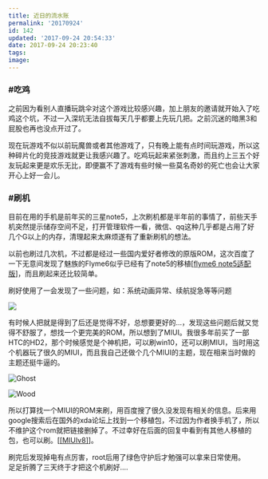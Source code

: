 ```yaml
---
title: 近日的流水账
permalink: '20170924'
id: 142
updated: '2017-09-24 20:54:33'
date: 2017-09-24 20:23:40
tags:
image:
---
```


### #吃鸡

之前因为看别人直播玩跳伞对这个游戏比较感兴趣，加上朋友的邀请就开始入了吃鸡这个坑，不过一入深坑无法自拔每天几乎都要上先玩几把。之前沉迷的暗黑3和屁股也再也没点开过了。    

现在玩游戏不似以前玩魔兽或者其他游戏了，只有晚上能有点时间玩游戏，所以这种碎片化的竞技游戏就更让我感兴趣了。吃鸡玩起来紧张刺激，而且约上三五个好友玩起来更是欢乐无比，即便赢不了游戏有些时候一些莫名奇妙的死亡也会让大家开心上好一会儿。

### #刷机

目前在用的手机是前年买的三星note5，上次刷机都是半年前的事情了，前些天手机突然提示储存空间不足，打开管理软件一看，微信、qq这种几乎都是占用了好几个G以上的内存，清理起来太麻烦遂有了重新刷机的想法。

以前也刷过几次机，不过都是经过一些国内爱好者修改的原版ROM，这次百度了一下无意间发现了魅族的Flyme6似乎已经有了note5的移植[[flyme6 note5适配版](http://www.flyme.cn/firmwarelist-87.html#4)]，而且刷起来还比较简单。

刷好使用了一会发现了一些问题，如：系统动画异常、续航捉急等等问题

![](http://cdn.4zen.top/image/3/b2/8db492de4d40b3549c3b4edf333c1.png)

有时候人把就是得到了后还是觉得不好，总想要更好的...，发现这些问题后就又觉得不舒服了，想找一个更完美的ROM，所以想到了MIUI。我很多年前买了一部HTC的HD2，那个时候感觉是个神机把，可以刷win10，还可以刷MIUI，当时用这个机器玩了很久的MIUI，而且我自己还做个几个MIUI的主题，现在相来当时做的主题还挺牛逼的。

![Ghost](http://cdn.4zen.top/image/3/9a/48ab91f2702f412cb81ff35db65ff.jpg)

![Wood](http://cdn.4zen.top/image/6/17/8c539203f4d735caa0fdf8e2b1211.jpg)

所以打算找一个MIUI的ROM来刷，用百度搜了很久没发现有相关的信息。后来用google搜索后在国外的xda论坛上找到一个移植包，不过因为作者换手机了，所以不维护这个rom就把链接删掉了。不过幸好在后面的回复中看到有其他人移植的包，也可以刷。[[[MIUIv8]](https://forum.xda-developers.com/note5/development/unofficial-miui-v8-note-5-n920g-c-tested-t3543637/post70742197#post70742197)]。

刷完后发现掉电有点厉害，root后用了绿色守护后才勉强可以拿来日常使用。  
足足折腾了三天终于才把这个机刷好....